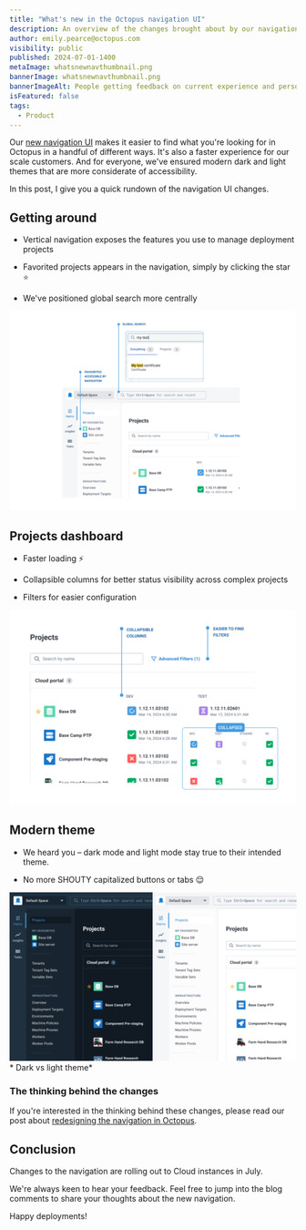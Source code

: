 ```yaml
---
title: "What's new in the Octopus navigation UI"
description: An overview of the changes brought about by our navigation update.
author: emily.pearce@octopus.com
visibility: public
published: 2024-07-01-1400
metaImage: whatsnewnavthumbnail.png
bannerImage: whatsnewnavthumbnail.png
bannerImageAlt: People getting feedback on current experience and person envisioning a new experience.
isFeatured: false
tags: 
  - Product
---
```


Our [new navigation UI](https://octopus.com/blog/redesigning-octopus-navigation) makes it easier to find what you're looking for in Octopus in a handful of different ways. It's also a faster experience for our scale customers. And for everyone, we've ensured modern dark and light themes that are more considerate of accessibility.

In this post, I give you a quick rundown of the navigation UI changes.  

## Getting around 
- Vertical navigation exposes the features you use to manage deployment projects

- Favorited projects appears in the navigation, simply by clicking the star ⭐️ 

- We've positioned global search more centrally

![Screen shot highlighting global search and favourite project feature on Octopus UI](navigationfeatures3.png)


## Projects dashboard

- Faster loading ⚡️

- Collapsible columns for better status visibility across complex projects

- Filters for easier configuration

![Screen shot highlighting filters and collapsible columns](projectsdashboardfeatures2.png)


## Modern theme 
- We heard you – dark mode and light mode stay true to their intended theme. 

- No more SHOUTY capitalized buttons or tabs 😌

![Dark and light theme screenshots positioned side by side](darklighttheme.png)* Dark vs light theme*

### The thinking behind the changes

If you're interested in the thinking behind these changes, please read our post about [redesigning the navigation in Octopus](https://octopus.com/blog/redesigning-octopus-navigation).

## Conclusion

Changes to the navigation are rolling out to Cloud instances in July.

We're always keen to hear your feedback. Feel free to jump into the blog comments to share your thoughts about the new navigation.

Happy deployments!